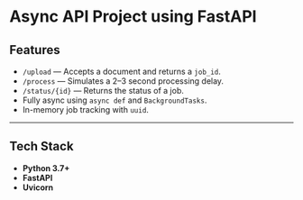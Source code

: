 # Async API Project using FastAPI

## Features
-  `/upload` — Accepts a document and returns a `job_id`.
-  `/process` — Simulates a 2–3 second processing delay.
-  `/status/{id}` — Returns the status of a job.
-  Fully async using `async def` and `BackgroundTasks`.
-  In-memory job tracking with `uuid`.
---
## Tech Stack
- **Python 3.7+**
- **FastAPI**
- **Uvicorn**




